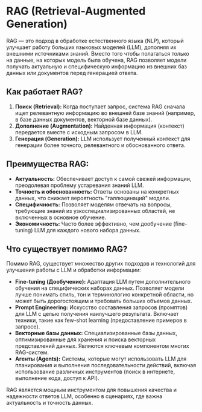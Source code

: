 # RAG (Retrieval-Augmented Generation)

RAG — это подход в обработке естественного языка (NLP), который улучшает работу больших языковых моделей (LLM), дополняя их внешними источниками знаний. Вместо того чтобы полагаться только на данные, на которых модель была обучена, RAG позволяет модели получать актуальную и специфическую информацию из внешних баз данных или документов перед генерацией ответа.

## Как работает RAG?

1.  **Поиск (Retrieval):** Когда поступает запрос, система RAG сначала ищет релевантную информацию во внешней базе знаний (например, в базе данных документов, векторной базе данных).
2.  **Дополнение (Augmentation):** Найденная информация (контекст) передается вместе с исходным запросом в LLM.
3.  **Генерация (Generation):** LLM использует полученный контекст для генерации более точного, релевантного и обоснованного ответа.

## Преимущества RAG:

*   **Актуальность:** Обеспечивает доступ к самой свежей информации, преодолевая проблему устаревания знаний LLM.
*   **Точность и обоснованность:** Ответы основаны на конкретных данных, что снижает вероятность "галлюцинаций" модели.
*   **Специфичность:** Позволяет моделям отвечать на вопросы, требующие знаний из узкоспециализированных областей, не включенных в основное обучение.
*   **Экономичность:** Часто более эффективно, чем дообучение (fine-tuning) LLM для каждого нового набора данных.

## Что существует помимо RAG?

Помимо RAG, существует множество других подходов и технологий для улучшения работы с LLM и обработки информации:

*   **Fine-tuning (Дообучение):** Адаптация LLM путем дополнительного обучения на специфических наборах данных. Позволяет модели лучше понимать стиль, тон и терминологию конкретной области, но может быть дорогостоящим и требовать больших объемов данных.
*   **Prompt Engineering:** Искусство составления запросов (промптов) для LLM с целью получения наилучшего результата. Включает техники, такие как few-shot learning (предоставление примеров в запросе).
*   **Векторные базы данных:** Специализированные базы данных, оптимизированные для хранения и поиска векторных представлений данных. Являются ключевым компонентом многих RAG-систем.
*   **Агенты (Agents):** Системы, которые могут использовать LLM для планирования и выполнения последовательности действий, включая использование различных инструментов (поиск в интернете, выполнение кода, доступ к API).

RAG является мощным инструментом для повышения качества и надежности ответов LLM, особенно в сценариях, где важна актуальность и точность данных.
